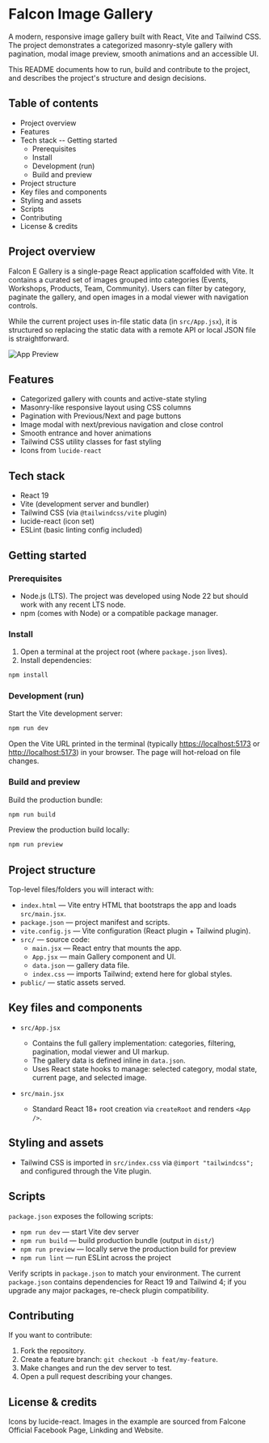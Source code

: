 # Falcon Image Gallery

A modern, responsive image gallery built with React, Vite and Tailwind CSS. The project demonstrates a categorized masonry-style gallery with pagination, modal image preview, smooth animations and an accessible UI.

This README documents how to run, build and contribute to the project, and describes the project's structure and design decisions.

## Table of contents

- Project overview
- Features
- Tech stack
-- Getting started
  - Prerequisites
  - Install
  - Development (run)
  - Build and preview
- Project structure
- Key files and components
- Styling and assets
- Scripts
- Contributing
- License & credits

## Project overview

Falcon E Gallery is a single-page React application scaffolded with Vite. It contains a curated set of images grouped into categories (Events, Workshops, Products, Team, Community). Users can filter by category, paginate the gallery, and open images in a modal viewer with navigation controls.

While the current project uses in-file static data (in `src/App.jsx`), it is structured so replacing the static data with a remote API or local JSON file is straightforward.

![App Preview](public/preview.png)

## Features

- Categorized gallery with counts and active-state styling
- Masonry-like responsive layout using CSS columns
- Pagination with Previous/Next and page buttons
- Image modal with next/previous navigation and close control
- Smooth entrance and hover animations
- Tailwind CSS utility classes for fast styling
- Icons from `lucide-react`

## Tech stack

- React 19
- Vite (development server and bundler)
- Tailwind CSS (via `@tailwindcss/vite` plugin)
- lucide-react (icon set)
- ESLint (basic linting config included)

## Getting started

### Prerequisites

- Node.js (LTS). The project was developed using Node 22 but should work with any recent LTS node.
- npm (comes with Node) or a compatible package manager.

### Install

1. Open a terminal at the project root (where `package.json` lives).
2. Install dependencies:

```powershell
npm install
```

### Development (run)

Start the Vite development server:

```powershell
npm run dev
```

Open the Vite URL printed in the terminal (typically [https://localhost:5173](https://localhost:5173) or [http://localhost:5173](http://localhost:5173)) in your browser. The page will hot-reload on file changes.

### Build and preview

Build the production bundle:

```powershell
npm run build
```

Preview the production build locally:

```powershell
npm run preview
```

## Project structure

Top-level files/folders you will interact with:

- `index.html` — Vite entry HTML that bootstraps the app and loads `src/main.jsx`.
- `package.json` — project manifest and scripts.
- `vite.config.js` — Vite configuration (React plugin + Tailwind plugin).
- `src/` — source code:
  - `main.jsx` — React entry that mounts the app.
  - `App.jsx` — main Gallery component and UI.
  - `data.json` — gallery data file.
  - `index.css` — imports Tailwind; extend here for global styles.
- `public/` — static assets served.

## Key files and components

- `src/App.jsx`
  - Contains the full gallery implementation: categories, filtering, pagination, modal viewer and UI markup.
  - The gallery data is defined inline in `data.json`.
  - Uses React state hooks to manage: selected category, modal state, current page, and selected image.

- `src/main.jsx`
  - Standard React 18+ root creation via `createRoot` and renders `<App />`.


## Styling and assets

- Tailwind CSS is imported in `src/index.css` via `@import "tailwindcss";` and configured through the Vite plugin.

## Scripts

`package.json` exposes the following scripts:

- `npm run dev` — start Vite dev server
- `npm run build` — build production bundle (output in `dist/`)
- `npm run preview` — locally serve the production build for preview
- `npm run lint` — run ESLint across the project

Verify scripts in `package.json` to match your environment. The current `package.json` contains dependencies for React 19 and Tailwind 4; if you upgrade any major packages, re-check plugin compatibility.

## Contributing

If you want to contribute:

1. Fork the repository.
2. Create a feature branch: `git checkout -b feat/my-feature`.
3. Make changes and run the dev server to test.
4. Open a pull request describing your changes.

## License & credits

Icons by lucide-react. Images in the example are sourced from Falcone Official Facebook Page, Linkding and Website.

